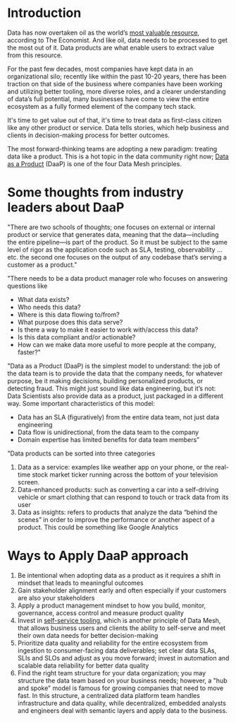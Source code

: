 # Introduction
Data has now overtaken oil as the world’s [most valuable resource](https://www.economist.com/leaders/2017/05/06/the-worlds-most-valuable-resource-is-no-longer-oil-but-data), according to The Economist. And like oil, data needs to be processed to get the most out of it. Data products are what enable users to extract value from this resource. 

For the past few decades, most companies have kept data in an organizational silo; recently like within the past 10-20 years, there has been traction on that side of the business where companies have been working and utilizing better tooling, more diverse roles, and a clearer understanding of data’s full potential, many businesses have come to view the entire ecosystem as a fully formed element of the company tech stack.  

It's time to get value out of that, it's time to treat data as first-class citizen like any other product or service. Data tells stories, which help business and clients in decision-making process for better outcomes.

The most forward-thinking teams are adopting a new paradigm: treating data like a product. This is a hot topic in the data community right now; [Data as a Product](https://martinfowler.com/articles/data-mesh-principles.html#DataAsAProduct) (DaaP) is one of the four Data Mesh principles.

# Some thoughts from industry leaders about DaaP

"There are two schools of thoughts; one focuses on external or internal product or service that generates data, meaning that the data—including the entire pipeline—is part of the product. So it must be subject to the same level of rigor as the application code such as SLA, testing, observability … etc. the second one focuses on the output of any codebase that’s serving a customer as a product."

"There needs to be a data product manager role who focuses on answering questions like
* What data exists?
* Who needs this data?
* Where is this data flowing to/from?
* What purpose does this data serve?
* Is there a way to make it easier to work with/access this data?
* Is this data compliant and/or actionable?
* How can we make data more useful to more people at the company, faster?"

"Data as a Product (DaaP) is the simplest model to understand: the job of the data team is to provide the data that the company needs, for whatever purpose, be it making decisions, building personalized products, or detecting fraud. This might just sound like data engineering, but it’s not: Data Scientists also provide data as a product, just packaged in a different way. Some important characteristics of this model:
* Data has an SLA (figuratively) from the entire data team, not just data engineering
* Data flow is unidirectional, from the data team to the company
* Domain expertise has limited benefits for data team members”

"Data products can be sorted into three categories
1. Data as a service: examples like weather app on your phone, or the real-time stock market ticker running across the bottom of your television screen. 
2. Data-enhanced products: such as converting a car into a self-driving vehicle or smart clothing that can respond to touch or track data from its user
3. Data as insights: refers to products that analyze the data “behind the scenes” in order to improve the performance or another aspect of a product. This could be something like Google Analytics

# Ways to Apply DaaP approach
1. Be intentional when adopting data as a product as it requires a shift in mindset that leads to meaningful outcomes
2. Gain stakeholder alignment early and often especially if your customers are also your stakeholders
3. Apply a product management mindset to how you build, monitor, governance, access control and measure product quality
4. Invest in [self-service tooling](https://martinfowler.com/articles/data-mesh-principles.html#Self-serveDataPlatform), which is another principle of Data Mesh, that allows business users and clients the ability to self-serve and meet their own data needs for better decision-making
5. Prioritize data quality and reliability for the entire ecosystem from ingestion to consumer-facing data deliverables; set clear data SLAs, SLIs and SLOs and adjust as you move forward; invest in automation and scalable data reliability for better data quality
6. Find the right team structure for your data organization; you may structure the data team based on your business needs; however, a "hub and spoke" model is famous for growing companies that need to move fast. In this structure, a centralized data platform team handles infrastructure and data quality, while decentralized, embedded analysts and engineers deal with semantic layers and apply data to the business.
